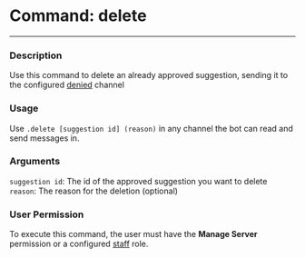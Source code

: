 # Command: delete
---
### Description
Use this command to delete an already approved suggestion, sending it to the configured [denied](/config/denied.md) channel

### Usage
Use `.delete [suggestion id] (reason)` in any channel the bot can read and send messages in.

### Arguments
`suggestion id`: The id of the approved suggestion you want to delete\
`reason`: The reason for the deletion (optional)

### User Permission
To execute this command, the user must have the **Manage Server** permission or a configured [staff](/config/staffroles.md) role.
